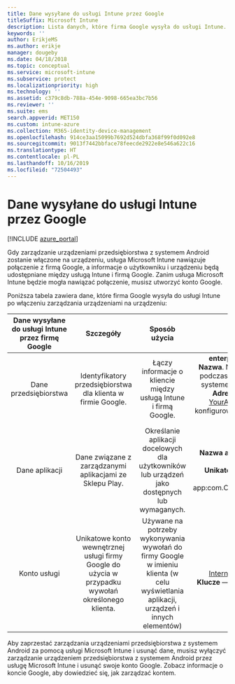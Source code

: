 ```yaml
---
title: Dane wysyłane do usługi Intune przez Google
titleSuffix: Microsoft Intune
description: Lista danych, które firma Google wysyła do usługi Intune.
keywords: ''
author: ErikjeMS
ms.author: erikje
manager: dougeby
ms.date: 04/18/2018
ms.topic: conceptual
ms.service: microsoft-intune
ms.subservice: protect
ms.localizationpriority: high
ms.technology: ''
ms.assetid: c379c8db-788a-454e-9098-665ea3bc7b56
ms.reviewer: ''
ms.suite: ems
search.appverid: MET150
ms.custom: intune-azure
ms.collection: M365-identity-device-management
ms.openlocfilehash: 914ce3aa15099b7692d524dbfa368f99f0d092e8
ms.sourcegitcommit: 9013f7442bbface78feecde2922e8e546a622c16
ms.translationtype: HT
ms.contentlocale: pl-PL
ms.lasthandoff: 10/16/2019
ms.locfileid: "72504493"
---
```

# <a name="data-google-sends-to-intune"></a>Dane wysyłane do usługi Intune przez Google

[!INCLUDE [azure_portal](../includes/azure_portal.md)]

Gdy zarządzanie urządzeniami przedsiębiorstwa z systemem Android zostanie włączone na urządzeniu, usługa Microsoft Intune nawiązuje połączenie z firmą Google, a informacje o użytkowniku i urządzeniu będą udostępniane między usługą Intune i firmą Google. Zanim usługa Microsoft Intune będzie mogła nawiązać połączenie, musisz utworzyć konto Google.

Poniższa tabela zawiera dane, które firma Google wysyła do usługi Intune po włączeniu zarządzania urządzeniami na urządzeniu:


| Dane wysyłane do usługi Intune przez firmę Google | Szczegóły | Sposób użycia | Przykład |
|:---:|:---:|:---:|:---:|
| Dane przedsiębiorstwa | Identyfikatory przedsiębiorstwa dla klienta w firmie Google. | Łączy informacje o kliencie między usługą Intune i firmą Google. | **enterpriseId** — przykład: LC04eik8a6.<br>**Nazwa**. Nazwa administratora wprowadzona podczas konfigurowania przedsiębiorstwa z systemem Android. Przykład: Jan Kowalski.<br>**Adres e-mail administratora**. Adres YourAdmin@gmail.com użyty podczas konfigurowania przedsiębiorstwa używającego systemu Android. |
| Dane aplikacji | Dane związane z zarządzanymi aplikacjami ze Sklepu Play. | Określanie aplikacji docelowych dla użytkowników lub urządzeń jako dostępnych lub wymaganych. | **Nazwa aplikacji** — przykład: Aplikacja spisu magazynowego Contoso.<br>**Unikatowy identyfikator reprezentujący aplikację** — przykład: app:com.Contoso.Warehouse.InventoryTracking |
| Konto usługi | Unikatowe konto wewnętrznej usługi firmy Google do użycia w przypadku wywołań określonego klienta. | Używane na potrzeby wykonywania wywołań do firmy Google w imieniu klienta (w celu wyświetlania aplikacji, urządzeń i innych elementów) | **Nazwa** — przykład: InternalAccount@InternalService.com.<br>**Klucze** — przykład: ServiceAccountPassword |


Aby zaprzestać zarządzania urządzeniami przedsiębiorstwa z systemem Android za pomocą usługi Microsoft Intune i usunąć dane, musisz wyłączyć zarządzanie urządzeniem przedsiębiorstwa z systemem Android przez usługę Microsoft Intune i usunąć swoje konto Google. Zobacz informacje o koncie Google, aby dowiedzieć się, jak zarządzać kontem.


